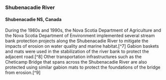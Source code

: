 ### Shubenacadie River
#### Shubenacadie NS, Canada

During the 1980s and 1990s, the Nova Scotia Department of Agriculture and the Nova Scotia Department of Environment implemented several stream bank protection projects along the Shubenacadie River to mitigate the impacts of erosion on water quality and marine habitat.[^7] Gabion baskets and mats were used in the stabilization of the river bank to protect the adjacent road.[^8] Other transportation infrastructures such as the Cheticamp Bridge that spans across the Shubenacadie River are also protected using similar gabion mats to protect the foundations of the bridge from erosion.[^9]